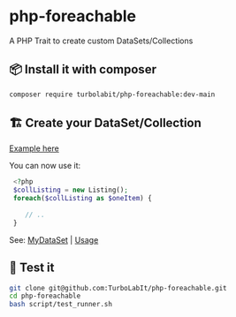 # php-foreachable
A PHP Trait to create custom DataSets/Collections


## 📦 Install it with composer

````bash
composer require turbolabit/php-foreachable:dev-main

````

## 🏗️ Create your DataSet/Collection

[Example here](https://github.com/TurboLabIt/php-foreachable/blob/main/src/ForeachableCollection.php)

You can now use it:

````php
 <?php
 $collListing = new Listing();
 foreach($collListing as $oneItem) {
 
    // ..
 }
````

See: [MyDataSet](https://github.com/TurboLabIt/php-foreachable/blob/main/tests/MyDataSet.php) | [Usage](https://github.com/TurboLabIt/php-foreachable/blob/main/tests/ForeachableTest.php)


## 🧪 Test it

````bash
git clone git@github.com:TurboLabIt/php-foreachable.git
cd php-foreachable
bash script/test_runner.sh

````
